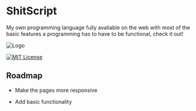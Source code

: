 
# ShitScript

My own programming language fully avaliable on the web with most of the basic features a programming has to have to be functional, check it out!

![Logo](https://github.com/orkCoder/ShitScript/assets/144586372/e8a15724-d377-4c78-9f56-cdf98cb2a7d3)

[![MIT License](https://img.shields.io/badge/License-MIT-yellow.svg)](https://choosealicense.com/licenses/mit/)


## Roadmap

- Make the pages more responsive

- Add basic functionality

